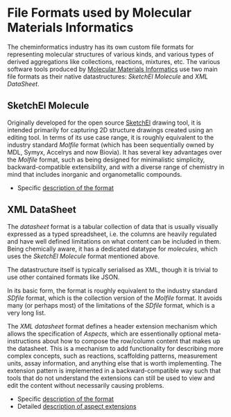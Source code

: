 # File Formats used by Molecular Materials Informatics

The cheminformatics industry has its own custom file formats for representing molecular structures of various kinds, and various types of derived aggregations like collections, reactions, mixtures, etc. The various software tools produced by [Molecular Materials Informatics](http://molmatinf.com) use two main file formats as their native datastructures: *SketchEl Molecule* and *XML DataSheet*.

## SketchEl Molecule

Originally developed for the open source [SketchEl](http://sketchel.sf.net) drawing tool, it is intended primarily for capturing 2D structure drawings created using an editing tool. In terms of its use case range, it is roughly equivalent to the industry standard *Molfile* format (which has been sequentially owned by MDL, Symyx, Accelrys and now Biovia). It has several key advantages over the *Molfile* format, such as being designed for minimalistic simplicity, backward-compatible extensibility, and with a diverse range of chemistry in mind that includes inorganic and organometallic compounds.

* Specific [description of the format](sketchel/README.md)

## XML DataSheet

The *datasheet* format is a tabular collection of data that is usually visually expressed as a typed spreadsheet, i.e. the columns are heavily regulated and have well defined limitations on what content can be included in them. Being chemically aware, it has a dedicated datatype for *molecules*, which uses the *SketchEl Molecule* format mentioned above.

The datastructure itself is typically serialised as XML, though it is trivial to use other contained formats like JSON.

In its basic form, the format is roughly equivalent to the industry standard *SDfile* format, which is the collection version of the *Molfile* format. It avoids many (or perhaps most) of the limitations of the *SDfile* format, which is a very long list.

The *XML datasheet* format defines a header extension mechanism which allows the specification of *Aspects*, which are essentionally optional meta-instructions about how to compose the row/column content that makes up the datasheet. This is a mechanism to add functionality for describing more complex concepts, such as reactions, scaffolding patterns, measurement units, assay information, and anything else that is worth implementing. The extension pattern is implemented in a backward-compatible way such that tools that do not understand the extensions can still be used to view and edit the content without necessarily causing problems.

* Specific [description of the format](datasheet/README.md)
* Detailed [description of aspect extensions](aspect/README.md)